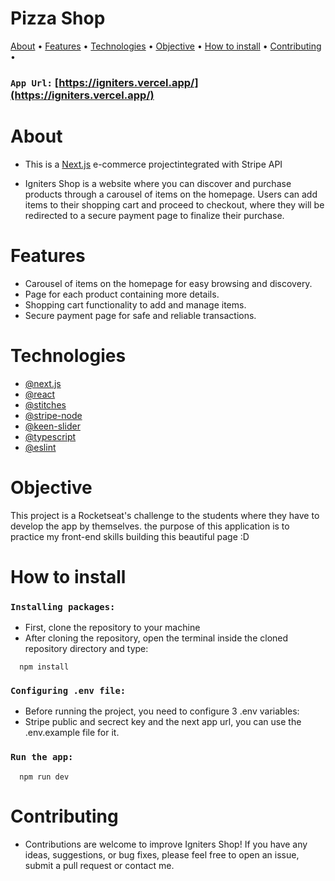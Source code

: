 <h1>Pizza Shop</h1>
<p>
 <a href="#about">About</a> • 
 <a href="#features">Features</a> • 
 <a href="#technologies">Technologies</a> • 
 <a href="#objective">Objective</a> •
 <a href="#how-to-install">How to install</a> • 
 <a href="#contributing">Contributing</a> • 
</p>

### `App Url:` [https://igniters.vercel.app/](https://igniters.vercel.app/)

# About
- This is a [Next.js](https://nextjs.org/) e-commerce projectintegrated with Stripe API

- Igniters Shop is a website where you can discover and purchase products through a carousel of items on the homepage. Users can add items to their shopping cart and proceed to checkout, where they will be redirected to a secure payment page to finalize their purchase.

# Features
- Carousel of items on the homepage for easy browsing and discovery.
- Page for each product containing more details.
- Shopping cart functionality to add and manage items.
- Secure payment page for safe and reliable transactions.

# Technologies
- [@next.js](https://nextjs.org/)
- [@react](https://react.dev/)
- [@stitches](https://stitches.dev/)
- [@stripe-node](https://github.com/stripe/stripe-node)
- [@keen-slider](https://keen-slider.io/)
- [@typescript](https://www.typescriptlang.org/)
- [@eslint](https://eslint.org/)

# Objective
This project is a Rocketseat's challenge to the students where they have to develop the app by themselves.
the purpose of this application is to practice my front-end skills building this beautiful page :D

# How to install
### `Installing packages:`
- First, clone the repository to your machine
- After cloning the repository, open the terminal inside the cloned repository directory and type:
```
  npm install
```

### `Configuring .env file:`
- Before running the project, you need to configure 3 .env variables:
- Stripe public and secrect key and the next app url, you can use the .env.example file for it.

### `Run the app:`
```
  npm run dev
```

# Contributing

- Contributions are welcome to improve Igniters Shop! If you have any ideas, suggestions, or bug fixes, please feel free to open an issue, submit a pull request or contact me.